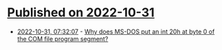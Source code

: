 # [Published on 2022-10-31](index.md)

* [2022-10-31, 07:32:07](https://lobste.rs/s/ibcmbm/why_does_ms_dos_put_int_20h_at_byte_0_com_file) - [Why does MS-DOS put an int 20h at byte 0 of the COM file program segment?](https://devblogs.microsoft.com/oldnewthing/20200309-00/?p=103547)
